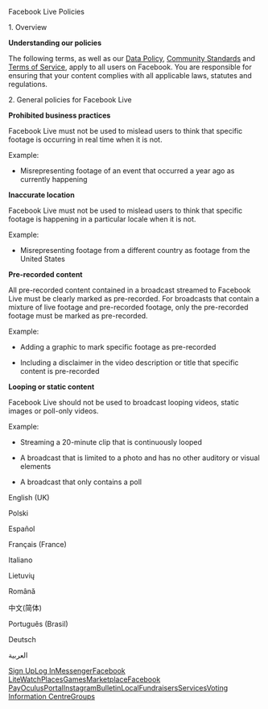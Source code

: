 Facebook Live Policies

1\. Overview

**Understanding our policies**

The following terms, as well as our [Data Policy](https://www.facebook.com/about/privacy/), [Community Standards](https://www.facebook.com/communitystandards/) and [Terms of Service](https://www.facebook.com/legal/terms), apply to all users on Facebook. You are responsible for ensuring that your content complies with all applicable laws, statutes and regulations.

2\. General policies for Facebook Live

**Prohibited business practices**

Facebook Live must not be used to mislead users to think that specific footage is occurring in real time when it is not.

Example:

*   Misrepresenting footage of an event that occurred a year ago as currently happening

**Inaccurate location**

Facebook Live must not be used to mislead users to think that specific footage is happening in a particular locale when it is not.

Example:

*   Misrepresenting footage from a different country as footage from the United States

**Pre-recorded content**

All pre-recorded content contained in a broadcast streamed to Facebook Live must be clearly marked as pre-recorded. For broadcasts that contain a mixture of live footage and pre-recorded footage, only the pre-recorded footage must be marked as pre-recorded.

Example:

*   Adding a graphic to mark specific footage as pre-recorded

*   Including a disclaimer in the video description or title that specific content is pre-recorded

**Looping or static content**

Facebook Live should not be used to broadcast looping videos, static images or poll-only videos.

Example:

*   Streaming a 20-minute clip that is continuously looped

*   A broadcast that is limited to a photo and has no other auditory or visual elements

*   A broadcast that only contains a poll

English (UK)

Polski

Español

Français (France)

Italiano

Lietuvių

Română

中文(简体)

Português (Brasil)

Deutsch

العربية

[Sign Up](https://www.facebook.com/reg/)[Log In](https://www.facebook.com/login/)[Messenger](https://l.facebook.com/l.php?u=https%3A%2F%2Fmessenger.com%2F&h=AT3U3MbSLKroeAchtmy9YZ1Ly0JEIguNJy2IrTt8y6rp3IkVHa3_ITprevV1vk5bfuw4OdETHOOcsaJ6ZGAtGKN1Gah8PtSQeEvBVsqvbvxJ5Y8M_3qGz92ERBHJPyjqeNwaEKXC7WHxhqO1FJ9KIoXEGAptyHOdtg1xJg)[Facebook Lite](https://www.facebook.com/lite/)[Watch](https://en-gb.facebook.com/watch/)[Places](https://www.facebook.com/places/)[Games](https://www.facebook.com/games/)[Marketplace](https://www.facebook.com/marketplace/)[Facebook Pay](https://pay.facebook.com/)[Oculus](https://l.facebook.com/l.php?u=https%3A%2F%2Fwww.oculus.com%2F&h=AT3U3MbSLKroeAchtmy9YZ1Ly0JEIguNJy2IrTt8y6rp3IkVHa3_ITprevV1vk5bfuw4OdETHOOcsaJ6ZGAtGKN1Gah8PtSQeEvBVsqvbvxJ5Y8M_3qGz92ERBHJPyjqeNwaEKXC7WHxhqO1FJ9KIoXEGAptyHOdtg1xJg)[Portal](https://portal.facebook.com/)[Instagram](https://l.facebook.com/l.php?u=https%3A%2F%2Fwww.instagram.com%2F&h=AT3U3MbSLKroeAchtmy9YZ1Ly0JEIguNJy2IrTt8y6rp3IkVHa3_ITprevV1vk5bfuw4OdETHOOcsaJ6ZGAtGKN1Gah8PtSQeEvBVsqvbvxJ5Y8M_3qGz92ERBHJPyjqeNwaEKXC7WHxhqO1FJ9KIoXEGAptyHOdtg1xJg)[Bulletin](https://www.bulletin.com/)[Local](https://www.facebook.com/local/lists/245019872666104/)[Fundraisers](https://www.facebook.com/fundraisers/)[Services](https://www.facebook.com/biz/directory/)[Voting Information Centre](https://www.facebook.com/votinginformationcenter/?entry_point=c2l0ZQ%3D%3D)[Groups](https://www.facebook.com/groups/explore/)